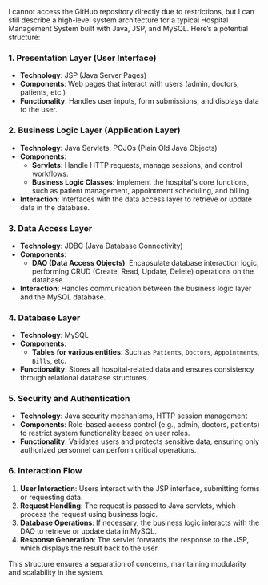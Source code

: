 I cannot access the GitHub repository directly due to restrictions, but I can still describe a high-level system architecture for a typical Hospital Management System built with Java, JSP, and MySQL. Here’s a potential structure:

### 1. **Presentation Layer (User Interface)**
   - **Technology**: JSP (Java Server Pages)
   - **Components**: Web pages that interact with users (admin, doctors, patients, etc.)
   - **Functionality**: Handles user inputs, form submissions, and displays data to the user.

### 2. **Business Logic Layer (Application Layer)**
   - **Technology**: Java Servlets, POJOs (Plain Old Java Objects)
   - **Components**: 
     - **Servlets**: Handle HTTP requests, manage sessions, and control workflows.
     - **Business Logic Classes**: Implement the hospital's core functions, such as patient management, appointment scheduling, and billing.
   - **Interaction**: Interfaces with the data access layer to retrieve or update data in the database.

### 3. **Data Access Layer**
   - **Technology**: JDBC (Java Database Connectivity)
   - **Components**: 
     - **DAO (Data Access Objects)**: Encapsulate database interaction logic, performing CRUD (Create, Read, Update, Delete) operations on the database.
   - **Interaction**: Handles communication between the business logic layer and the MySQL database.

### 4. **Database Layer**
   - **Technology**: MySQL
   - **Components**: 
     - **Tables for various entities**: Such as `Patients`, `Doctors`, `Appointments`, `Bills`, etc.
   - **Functionality**: Stores all hospital-related data and ensures consistency through relational database structures.

### 5. **Security and Authentication**
   - **Technology**: Java security mechanisms, HTTP session management
   - **Components**: Role-based access control (e.g., admin, doctors, patients) to restrict system functionality based on user roles.
   - **Functionality**: Validates users and protects sensitive data, ensuring only authorized personnel can perform critical operations.

### 6. **Interaction Flow**
   1. **User Interaction**: Users interact with the JSP interface, submitting forms or requesting data.
   2. **Request Handling**: The request is passed to Java servlets, which process the request using business logic.
   3. **Database Operations**: If necessary, the business logic interacts with the DAO to retrieve or update data in MySQL.
   4. **Response Generation**: The servlet forwards the response to the JSP, which displays the result back to the user.

This structure ensures a separation of concerns, maintaining modularity and scalability in the system.
